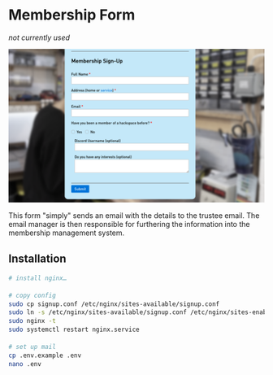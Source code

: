 # Membership Form

*not currently used*

![screenshot of form](images/example_form.png)

This form "simply" sends an email with the details to the trustee email. The email manager is then responsible for furthering the information into the membership management system.

## Installation

```bash
# install nginx…

# copy config
sudo cp signup.conf /etc/nginx/sites-available/signup.conf
sudo ln -s /etc/nginx/sites-available/signup.conf /etc/nginx/sites-enabled/signup.conf
sudo nginx -t 
sudo systemctl restart nginx.service

# set up mail
cp .env.example .env
nano .env
```
